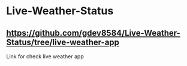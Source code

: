 # Live-Weather-Status

## https://github.com/gdev8584/Live-Weather-Status/tree/live-weather-app
Link for check live weather app 
